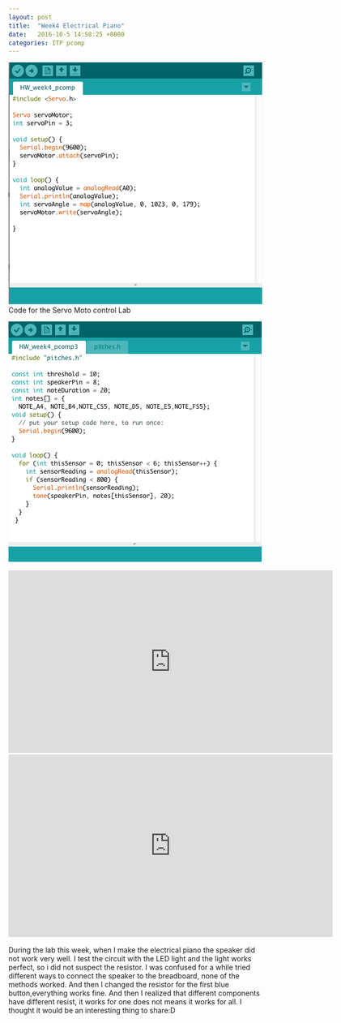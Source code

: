 ```yaml
---
layout: post
title:  "Week4 Electrical Piano"
date:   2016-10-5 14:58:25 +0000
categories: ITP pcomp
---
```


![w2_p1](/pics/pcomp_w4_m1.png)
Code for the Servo Moto control Lab

![w2_p1](/pics/pcomp_w4_s1.png)



<iframe src="https://player.vimeo.com/video/185695930" width="640" height="360" frameborder="0" webkitallowfullscreen mozallowfullscreen allowfullscreen></iframe>

<iframe src="https://player.vimeo.com/video/185695929" width="640" height="360" frameborder="0" webkitallowfullscreen mozallowfullscreen allowfullscreen></iframe>

During the lab this week, when I make the electrical piano the speaker did not work very well. I test the circuit with the LED light and the light works perfect, so i did not suspect the resistor. I was confused for a while tried different ways to connect the speaker to the breadboard, none of the methods worked. And then I changed the resistor for the first blue button,everything works fine. And then I realized that different components have different resist, it works for one does not means it works for all.  I thought it would be an interesting thing to share:D
